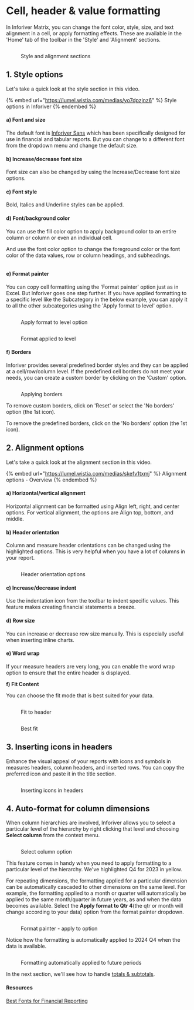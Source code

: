 # Cell, header & value formatting

In Inforiver Matrix, you can change the font color, style, size, and text alignment in a cell, or apply formatting effects. These are available in the 'Home' tab of the toolbar in the 'Style' and 'Alignment' sections.

<figure><img src="../../../.gitbook/assets/image (380) (1).png" alt=""><figcaption><p>Style and alignment sections</p></figcaption></figure>

## 1. Style options

Let's take a quick look at the style section in this video.&#x20;

{% embed url="https://lumel.wistia.com/medias/yo7dpzjnz6" %}
Style options in Inforiver
{% endembed %}

#### a) Font and size

The default font is [Inforiver Sans](https://inforiver.com/blog/general/best-fonts-financial-reporting/) which has been specifically designed for use in financial and tabular reports. But you can change to a different font from the dropdown menu and change the default size.

#### b) Increase/decrease font size&#x20;

Font size can also be changed by using the Increase/Decrease font size options.

#### c) Font style&#x20;

Bold, Italics and Underline styles can be applied.

#### d) Font/background color

You can use the fill color option to apply background color to an entire column or column or even an individual cell.

And use the font color option to change the foreground color or the font color of the data values, row or column headings, and subheadings.

<figure><img src="../../../.gitbook/assets/colorformatting.png" alt=""><figcaption></figcaption></figure>

#### e) Format painter

You can copy cell formatting using the 'Format painter' option just as in Excel. But Inforiver goes one step further. If you have applied formatting to a specific level like the Subcategory in the below example, you can apply it to all the other subcategories using the 'Apply format to level' option.&#x20;

<div><figure><img src="../../../.gitbook/assets/2.4.2.4 format level 1.png" alt=""><figcaption><p>Apply format to level option</p></figcaption></figure> <figure><img src="../../../.gitbook/assets/2.4.2.4 format level 2.png" alt=""><figcaption><p>Format applied to level</p></figcaption></figure></div>

#### f) Borders

Inforiver provides several predefined border styles and they can be applied at a cell/row/column level. If the predefined cell borders do not meet your needs, you can create a custom border by clicking on the 'Custom' option.

<figure><img src="../../../.gitbook/assets/2.4.2.2 borders.png" alt=""><figcaption><p>Applying borders</p></figcaption></figure>

To remove custom borders, click on 'Reset' or select the 'No borders' option (the 1st icon).

To remove the predefined borders, click on the 'No borders' option (the 1st icon).

## 2. Alignment options

Let's take a quick look at the alignment section in this video.&#x20;

{% embed url="https://lumel.wistia.com/medias/skefv1txmj" %}
Alignment options - Overview
{% endembed %}

#### a) Horizontal/vertical alignment&#x20;

Horizontal alignment can be formatted using Align left, right, and center options. For vertical alignment, the options are Align top, bottom, and middle.

#### b) Header orientation&#x20;

Column and measure header orientations can be changed using the highlighted options. This is very helpful when you have a lot of columns in your report.

<figure><img src="../../../.gitbook/assets/2.4.2.3 header orientation.png" alt=""><figcaption><p>Header orientation options</p></figcaption></figure>

#### c) Increase/decrease indent&#x20;

Use the indentation icon from the toolbar to indent specific values. This feature makes creating financial statements a breeze.

#### d) Row size&#x20;

You can increase or decrease row size manually. This is especially useful when inserting inline charts.&#x20;

#### e) Word wrap

If your measure headers are very long, you can enable the word wrap option to ensure that the entire header is displayed.

**f) Fit Content**

You can choose the fit mode that is best suited for your data.

<figure><img src="../../../.gitbook/assets/image (381) (1).png" alt=""><figcaption><p>Fit to header</p></figcaption></figure>

<figure><img src="../../../.gitbook/assets/image (382) (1).png" alt=""><figcaption><p>Best fit</p></figcaption></figure>

## 3. Inserting icons in headers

Enhance the visual appeal of your reports with icons and symbols in measures headers, column headers, and inserted rows. You can copy the preferred icon and paste it in the title section.

<figure><img src="../../../.gitbook/assets/image (1) (1) (1) (1) (1) (1) (1) (1) (1) (1) (1) (1) (1) (1) (1) (1) (1) (1) (1) (1) (1) (1) (1) (1) (1) (1) (1) (1).png" alt=""><figcaption><p>Inserting icons in headers</p></figcaption></figure>

## 4. Auto-format for column dimensions

When column hierarchies are involved, Inforiver allows you to select a particular level of the hierarchy by right clicking that level and choosing **Select column** from the context menu.

<figure><img src="../../../.gitbook/assets/image (1347).png" alt=""><figcaption><p>Select column option</p></figcaption></figure>

This feature comes in handy when you need to apply formatting to a particular level of the hierarchy. We've highlighted Q4 for 2023 in yellow.

For repeating dimensions, the formatting applied for a particular dimension can be automatically cascaded to other dimensions on the same level. For example, the formatting applied to a month or quarter will automatically be applied to the same month/quarter in future years, as and when the data becomes available. Select the **Apply format to Qtr 4**(the qtr or month will change according to your data) option from the format painter dropdown.

<figure><img src="../../../.gitbook/assets/image (1348).png" alt=""><figcaption><p>Format painter - apply to option</p></figcaption></figure>

Notice how the formatting is automatically applied to 2024 Q4 when the data is available.

<figure><img src="../../../.gitbook/assets/Untitled Project (27).gif" alt=""><figcaption><p>Formatting automatically applied to future periods</p></figcaption></figure>

In the next section, we'll see how to handle [totals & subtotals](totals-and-subtotals.md).

#### Resources

[Best Fonts for Financial Reporting](https://inforiver.com/blog/general/best-fonts-financial-reporting/)
